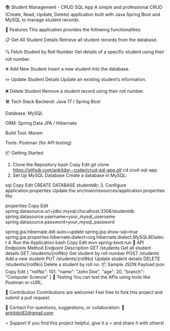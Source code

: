 📚 Student Management - CRUD SQL App
A simple and professional CRUD (Create, Read, Update, Delete) application built with Java Spring Boot and MySQL to manage student records.

🚀 Features
This application provides the following functionalities:

📋 Get All Student Details
Retrieve all student records from the database.

🔍 Fetch Student by Roll Number
Get details of a specific student using their roll number.

➕ Add New Student
Insert a new student into the database.

✏️ Update Student Details
Update an existing student’s information.

❌ Delete Student
Remove a student record using their roll number.

🛠️ Tech Stack
Backend: Java 17 / Spring Boot

Database: MySQL

ORM: Spring Data JPA / Hibernate

Build Tool: Maven

Tools: Postman (for API testing)

📦 Getting Started
1. Clone the Repository
bash
Copy
Edit
git clone https://github.com/ankitdoi--coder/crud-sql-app.git
cd crud-sql-app
2. Set Up MySQL Database
Create a database in MySQL:

sql
Copy
Edit
CREATE DATABASE studentdb;
3. Configure application.properties
Update the src/main/resources/application.properties file:

properties
Copy
Edit
spring.datasource.url=jdbc:mysql://localhost:3306/studentdb
spring.datasource.username=your_mysql_username
spring.datasource.password=your_mysql_password

spring.jpa.hibernate.ddl-auto=update
spring.jpa.show-sql=true
spring.jpa.properties.hibernate.dialect=org.hibernate.dialect.MySQL8Dialect
4. Run the Application
bash
Copy
Edit
mvn spring-boot:run
📄 API Endpoints
Method	Endpoint	Description
GET	/students	Get all student details
GET	/students/{rollNo}	Get student by roll number
POST	/students	Add a new student
PUT	/students/{rollNo}	Update student details
DELETE	/students/{rollNo}	Delete a student by roll no.
📦 Sample JSON Payload
json
Copy
Edit
{
  "rollNo": 101,
  "name": "John Doe",
  "age": 20,
  "branch": "Computer Science"
}
🧪 Testing
You can test the APIs using tools like Postman or cURL.

🙌 Contribution
Contributions are welcome!
Feel free to fork this project and submit a pull request.

📧 Contact
For questions, suggestions, or collaboration:
📩 ankitdoi82@gmail.com

⭐ Support
If you find this project helpful, give it a ⭐ and share it with others!

